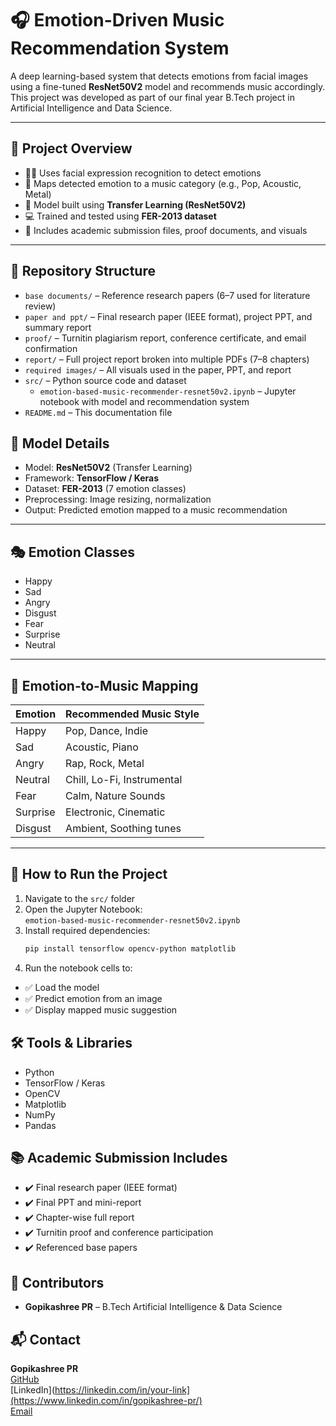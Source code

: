 # 🎧 Emotion-Driven Music Recommendation System

A deep learning-based system that detects emotions from facial images using a fine-tuned **ResNet50V2** model and recommends music accordingly. This project was developed as part of our final year B.Tech project in Artificial Intelligence and Data Science.

---

## 🧠 Project Overview

- 🧑‍🤖 Uses facial expression recognition to detect emotions
- 🎵 Maps detected emotion to a music category (e.g., Pop, Acoustic, Metal)
- 🧬 Model built using **Transfer Learning (ResNet50V2)**
- 💻 Trained and tested using **FER-2013 dataset**
- 📂 Includes academic submission files, proof documents, and visuals

---

## 📁 Repository Structure

- `base documents/` – Reference research papers (6–7 used for literature review)
- `paper and ppt/` – Final research paper (IEEE format), project PPT, and summary report
- `proof/` – Turnitin plagiarism report, conference certificate, and email confirmation
- `report/` – Full project report broken into multiple PDFs (7–8 chapters)
- `required images/` – All visuals used in the paper, PPT, and report
- `src/` – Python source code and dataset
  - `emotion-based-music-recommender-resnet50v2.ipynb` – Jupyter notebook with model and recommendation system
- `README.md` – This documentation file


## 🧪 Model Details

- Model: **ResNet50V2** (Transfer Learning)
- Framework: **TensorFlow / Keras**
- Dataset: **FER-2013** (7 emotion classes)
- Preprocessing: Image resizing, normalization
- Output: Predicted emotion mapped to a music recommendation

---

## 🎭 Emotion Classes

- Happy
- Sad
- Angry
- Disgust
- Fear
- Surprise
- Neutral

---

## 🎵 Emotion-to-Music Mapping

| Emotion  | Recommended Music Style      |
|----------|------------------------------|
| Happy    | Pop, Dance, Indie            |
| Sad      | Acoustic, Piano              |
| Angry    | Rap, Rock, Metal             |
| Neutral  | Chill, Lo-Fi, Instrumental   |
| Fear     | Calm, Nature Sounds          |
| Surprise | Electronic, Cinematic        |
| Disgust  | Ambient, Soothing tunes      |

---

## 🚀 How to Run the Project

1. Navigate to the `src/` folder
2. Open the Jupyter Notebook:  
   `emotion-based-music-recommender-resnet50v2.ipynb`
3. Install required dependencies:
   ```bash
   pip install tensorflow opencv-python matplotlib
4. Run the notebook cells to:

- ✅ Load the model
- ✅ Predict emotion from an image
- ✅ Display mapped music suggestion


## 🛠️ Tools & Libraries

- Python
- TensorFlow / Keras
- OpenCV
- Matplotlib
- NumPy
- Pandas


## 📚 Academic Submission Includes

- ✔️ Final research paper (IEEE format)
- ✔️ Final PPT and mini-report
- ✔️ Chapter-wise full report
- ✔️ Turnitin proof and conference participation
- ✔️ Referenced base papers


## 🙌 Contributors

- **Gopikashree PR** – B.Tech Artificial Intelligence & Data Science  


## 📬 Contact

**Gopikashree PR**  
[GitHub](https://github.com/gopikashreepr)  
[LinkedIn](https://linkedin.com/in/your-link](https://www.linkedin.com/in/gopikashree-pr/)  
[Email](mailto:gopikassakipog@gmail.com)

